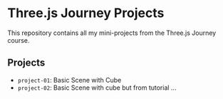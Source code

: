 # Three.js Journey Projects

This repository contains all my mini-projects from the Three.js Journey course.

## Projects

- `project-01`: Basic Scene with Cube
- `project-02`: Basic Scene with cube but from tutorial
...
